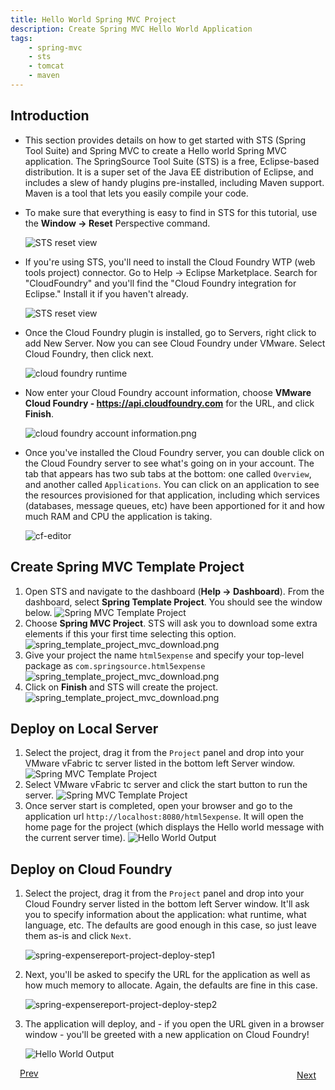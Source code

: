 ```yaml
---
title: Hello World Spring MVC Project
description: Create Spring MVC Hello World Application
tags:
    - spring-mvc
    - sts
    - tomcat
    - maven
---
```


## Introduction
* This section provides details on how to get started with STS (Spring Tool Suite) and Spring MVC to create a Hello world Spring MVC application. The SpringSource Tool Suite (STS) is a free, Eclipse-based distribution. It is a super set of the Java EE distribution of Eclipse, and includes a slew of handy plugins pre-installed, including Maven support. Maven is a tool that lets you easily compile your code.

* To make sure that everything is easy to find in STS for this tutorial, use the **Window -> Reset** Perspective command.

    ![STS reset view](/images/spring_tutorial/sts-reset-view.png)

* If you're using STS, you'll need to install the Cloud Foundry WTP (web tools project) connector. Go to Help -> Eclipse Marketplace. Search for "CloudFoundry" and you'll find the "Cloud Foundry integration for Eclipse." Install it if you haven't already.

    ![STS reset view](/images/spring_tutorial/eclipse-marketplace.png)

* Once the Cloud Foundry plugin is installed, go to Servers, right click to add New Server. Now you can see Cloud Foundry under VMware. Select Cloud Foundry, then click next.

    ![cloud foundry runtime](/images/spring_tutorial/cloud_foundry.png)

* Now enter your Cloud Foundry account information, choose **VMware Cloud Foundry - https://api.cloudfoundry.com** for the URL, and click **Finish**.

    ![cloud foundry account information.png](/images/spring_tutorial/cloud_foundry_account.png)

* Once you've installed the Cloud Foundry server, you can double click on the Cloud Foundry server to see what's going on in your account. The tab that appears has two sub tabs at the bottom: one called `Overview`, and another called `Applications`. You can click on an application to see the resources provisioned for that application, including which services (databases, message queues, etc) have been apportioned for it and how much RAM and CPU the application is taking.

   ![cf-editor](/images/screenshots/configuring-STS/cf_eclipse_cf_editor.png)

## Create Spring MVC Template Project
1. Open STS and navigate to the dashboard (**Help -> Dashboard**). From the dashboard, select **Spring Template Project**. You should see the window below.
  ![Spring MVC Template Project](/images/spring_tutorial/spring_template_project_mvc.png)
2. Choose **Spring MVC Project**.  STS will ask you to download some extra
elements if this your first time selecting this option.
  ![spring_template_project_mvc_download.png](/images/spring_tutorial/spring_template_project_mvc_download.png)
3. Give your project the name `html5expense` and specify your top-level package as `com.springsource.html5expense`
  ![spring_template_project_mvc_download.png](/images/spring_tutorial/project-name-selection.png)
4. Click on **Finish** and STS will create the project.
  ![spring_template_project_mvc_download.png](/images/spring_tutorial/helloworld-project.png)

## Deploy on Local Server
1. Select the project, drag it from the `Project` panel and drop into your VMware vFabric tc server listed in the bottom left Server window.
  ![Spring MVC Template Project](/images/spring_tutorial/project-deploy-local-step1.png)
2. Select VMware vFabric tc server and click the start button to run the server.
  ![Spring MVC Template Project](/images/spring_tutorial/project-deploy-local-step2.png)
3. Once server start is completed, open your browser and go to the application url `http://localhost:8080/html5expense`. It will open the home page for the project (which displays the Hello world message with the current server time).
  ![Hello World Output](/images/spring_tutorial/hello_world.png)

## Deploy on Cloud Foundry
1. Select the project, drag it from the `Project` panel and drop into your Cloud Foundry server listed in the bottom left Server window. It'll ask you to specify information about the application: what runtime, what language, etc. The defaults are good enough in this case, so just leave them as-is and click `Next`.

    ![spring-expensereport-project-deploy-step1](/images/spring_tutorial/project_deploy_step2.png)

2. Next, you'll be asked to specify the URL for the application as well as how much memory to allocate. Again, the defaults are fine in this case.

    ![spring-expensereport-project-deploy-step2](/images/spring_tutorial/project_deploy_step3.png)

3. The application will deploy, and - if you open the URL given in a browser window - you'll be greeted with a new application on Cloud Foundry!

    ![Hello World Output](/images/spring_tutorial/helloworld-on-cloudfoundry.png)

<a class="button-plain" style="padding: 3px 15px;" href="/spring/tutorials/springmvc-jpa-postgres/spring-getting-started-with-sts.html">Prev</a> <a class="button-plain" style="padding: 3px 15px; float: right" href="/spring/tutorials/springmvc-jpa-postgres/spring-expensereport-app-tutorial.html">Next</a>
